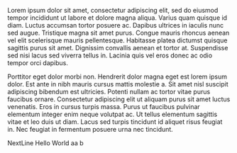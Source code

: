 Lorem ipsum dolor sit amet, consectetur adipiscing elit, sed do eiusmod tempor incididunt ut labore et dolore magna aliqua. Varius quam quisque id diam. Luctus accumsan tortor posuere ac. Dapibus ultrices in iaculis nunc sed augue. Tristique magna sit amet purus. Congue mauris rhoncus aenean vel elit scelerisque mauris pellentesque. Habitasse platea dictumst quisque sagittis purus sit amet. Dignissim convallis aenean et tortor at. Suspendisse sed nisi lacus sed viverra tellus in. Lacinia quis vel eros donec ac odio tempor orci dapibus.

Porttitor eget dolor morbi non. Hendrerit dolor magna eget est lorem ipsum dolor. Est ante in nibh mauris cursus mattis molestie a. Sit amet nisl suscipit adipiscing bibendum est ultricies. Potenti nullam ac tortor vitae purus faucibus ornare. Consectetur adipiscing elit ut aliquam purus sit amet luctus venenatis. Eros in cursus turpis massa. Purus ut faucibus pulvinar elementum integer enim neque volutpat ac. Ut tellus elementum sagittis vitae et leo duis ut diam. Lacus sed turpis tincidunt id aliquet risus feugiat in. Nec feugiat in fermentum posuere urna nec tincidunt.

NextLine
Hello World
aa
b